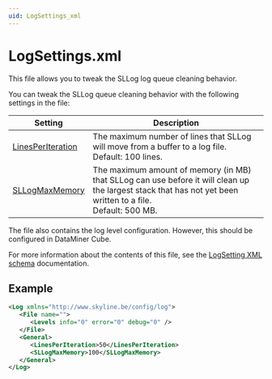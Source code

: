 ```yaml
---
uid: LogSettings_xml
---
```


# LogSettings.xml

This file allows you to tweak the SLLog log queue cleaning behavior.

You can tweak the SLLog queue cleaning behavior with the following settings in the file:

| Setting | Description |
|---------|-------------|
| [LinesPerIteration](xref:Log.General.LinesPerIteration) | The maximum number of lines that SLLog will move from a buffer to a log file.<br>Default: 100 lines. |
| [SLLogMaxMemory](xref:Log.General.SLLogMaxMemory) | The maximum amount of memory (in MB) that SLLog can use before it will clean up the largest stack that has not yet been written to a file.<br>Default: 500 MB. |

The file also contains the log level configuration. However, this should be configured in DataMiner Cube.

For more information about the contents of this file, see the [LogSetting XML schema](xref:SchemaLogSettings) documentation.

## Example

```xml
<Log xmlns="http://www.skyline.be/config/log">
   <File name="">
      <Levels info="0" error="0" debug="0" />
   </File>
   <General>
      <LinesPerIteration>50</LinesPerIteration>
      <SLLogMaxMemory>100</SLLogMaxMemory>
   </General>
</Log>
```
